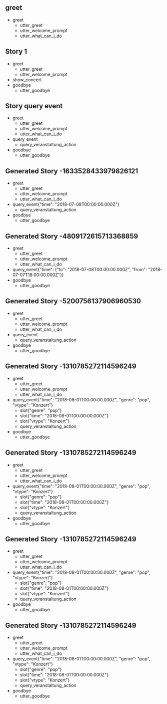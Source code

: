 ## greet 
* greet
    - utter_greet
    - utter_welcome_prompt
    - utter_what_can_i_do

## Story 1
* greet
    - utter_greet
    - utter_welcome_prompt
* show_concert
* goodbye
    - utter_goodbye

## Story query event
* greet
    - utter_greet
    - utter_welcome_prompt
    - utter_what_can_i_do
* query_event
    - query_veranstaltung_action
* goodbye
    - utter_goodbye



## Generated Story -1633528433979826121
* greet
    - utter_greet
    - utter_welcome_prompt
    - utter_what_can_i_do
* query_event{"time": "2018-07-08T00:00:00.000Z"}
    - query_veranstaltung_action
* goodbye
    - utter_goodbye


## Generated Story -4809172615713368859
* greet
    - utter_greet
    - utter_welcome_prompt
    - utter_what_can_i_do
* query_event{"time": {"to": "2018-07-08T00:00:00.000Z", "from": "2018-07-07T18:00:00.000Z"}}
* goodbye
    - utter_goodbye

## Generated Story -5200756137906960530
* greet
    - utter_greet
    - utter_welcome_prompt
    - utter_what_can_i_do
* query_event
    - query_veranstaltung_action
* goodbye
    - utter_goodbye

## Generated Story -1310785272114596249
* greet
    - utter_greet
    - utter_welcome_prompt
    - utter_what_can_i_do
* query_event{"time": "2018-08-01T00:00:00.000Z", "genre": "pop", "vtype": "Konzert"}
    - slot{"genre": "pop"}
    - slot{"time": "2018-08-01T00:00:00.000Z"}
    - slot{"vtype": "Konzert"}
    - query_veranstaltung_action
* goodbye
    - utter_goodbye

## Generated Story -1310785272114596249
* greet
    - utter_greet
    - utter_welcome_prompt
    - utter_what_can_i_do
* query_event{"time": "2018-08-01T00:00:00.000Z", "genre": "pop", "vtype": "Konzert"}
    - slot{"genre": "pop"}
    - slot{"time": "2018-08-01T00:00:00.000Z"}
    - slot{"vtype": "Konzert"}
    - query_veranstaltung_action
* goodbye
    - utter_goodbye



## Generated Story -1310785272114596249
* greet
    - utter_greet
    - utter_welcome_prompt
    - utter_what_can_i_do
* query_event{"time": "2018-08-01T00:00:00.000Z", "genre": "pop", "vtype": "Konzert"}
    - slot{"genre": "pop"}
    - slot{"time": "2018-08-01T00:00:00.000Z"}
    - slot{"vtype": "Konzert"}
    - query_veranstaltung_action
* goodbye
    - utter_goodbye


## Generated Story -1310785272114596249
* greet
    - utter_greet
    - utter_welcome_prompt
    - utter_what_can_i_do
* query_event{"time": "2018-08-01T00:00:00.000Z", "genre": "pop", "vtype": "Konzert"}
    - slot{"genre": "pop"}
    - slot{"time": "2018-08-01T00:00:00.000Z"}
    - slot{"vtype": "Konzert"}
    - query_veranstaltung_action
* goodbye
    - utter_goodbye


